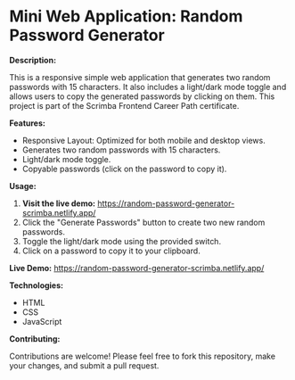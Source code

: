 # Mini Web Application: Random Password Generator

**Description:**

This is a responsive simple web application that generates two random passwords with 15 characters. It also includes a light/dark mode toggle and allows users to copy the generated passwords by clicking on them. This project is part of the Scrimba Frontend Career Path certificate.

**Features:**

- Responsive Layout: Optimized for both mobile and desktop views.
- Generates two random passwords with 15 characters.
- Light/dark mode toggle.
- Copyable passwords (click on the password to copy it).

**Usage:**

1. **Visit the live demo:** https://random-password-generator-scrimba.netlify.app/
2. Click the "Generate Passwords" button to create two new random passwords.
3. Toggle the light/dark mode using the provided switch.
4. Click on a password to copy it to your clipboard.

**Live Demo:** https://random-password-generator-scrimba.netlify.app/

**Technologies:**

- HTML
- CSS
- JavaScript

**Contributing:**

Contributions are welcome! Please feel free to fork this repository, make your changes, and submit a pull request.


